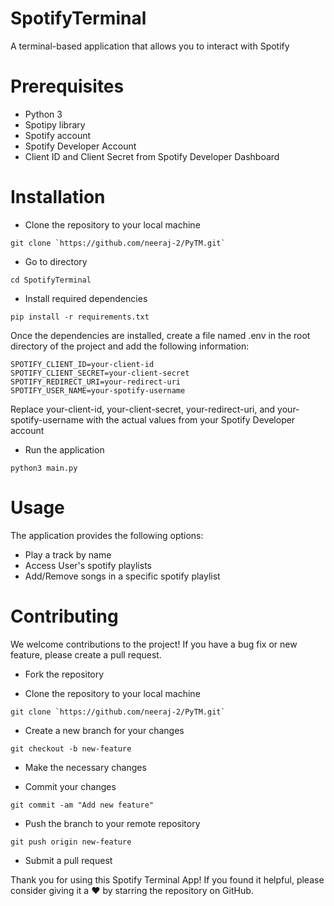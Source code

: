 # SpotifyTerminal

A terminal-based application that allows you to interact with Spotify

# Prerequisites

- Python 3
- Spotipy library
- Spotify account
- Spotify Developer Account
- Client ID and Client Secret from Spotify Developer Dashboard

# Installation

- Clone the repository to your local machine

```
git clone `https://github.com/neeraj-2/PyTM.git`

```

- Go to directory

```
cd SpotifyTerminal
```

- Install required dependencies

```
pip install -r requirements.txt
```

Once the dependencies are installed, create a file named .env in the root directory of the project and add the following information:

```
SPOTIFY_CLIENT_ID=your-client-id
SPOTIFY_CLIENT_SECRET=your-client-secret
SPOTIFY_REDIRECT_URI=your-redirect-uri
SPOTIFY_USER_NAME=your-spotify-username
```

Replace your-client-id, your-client-secret, your-redirect-uri, and your-spotify-username with the actual values from your Spotify Developer account

- Run the application

```
python3 main.py
```

# Usage

The application provides the following options:

- Play a track by name 
- Access User's spotify playlists
- Add/Remove songs in a specific spotify playlist


# Contributing

We welcome contributions to the project! If you have a bug fix or new feature, please create a pull request.

- Fork the repository

- Clone the repository to your local machine

```
git clone `https://github.com/neeraj-2/PyTM.git`

```

- Create a new branch for your changes

```
git checkout -b new-feature
```

- Make the necessary changes
 
- Commit your changes

```
git commit -am "Add new feature"
```

- Push the branch to your remote repository

```
git push origin new-feature
```

- Submit a pull request

Thank you for using this Spotify Terminal App! If you found it helpful, please consider giving it a :heart: by starring the repository on GitHub.
